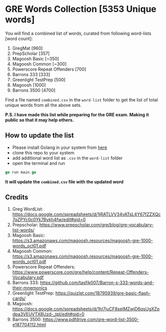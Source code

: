 # GRE Words Collection [5353 Unique words]

You will find a combined list of words, curated from following word-lists [word count]:

1. GregMat [960]
2. PrepScholar [357]
3. Magoosh Basic [~350]
4. Magoosh Common [~300]
5. Powerscore Repeat Offenders [700]
6. Barrons 333 [333]
7. Greenlight TestPrep [500]
8. Magoosh [1000]
9. Barrons 3500 [4700]

Find a file named `combined.csv` in the `word-list` folder to get the list of total unique words from all the above sets.

**P.S. I have made this list while preparing for the GRE exam. Making it public so that it may help others.**


## How to update the list 
- Please install Golang in your system from [here](https://go.dev/doc/install)
- clone this repo to your system
- add additional word list as `.csv` in the `word-list` folder
- open the terminal and run 

```go
go run main.go
```
**It will update the `combined.csv` file with the updated word**





## Credits
1. Greg WordList: https://docs.google.com/spreadsheets/d/1jRATLVV34vATsL4Y67fZZXQc7qZPYc0c0Yk7Bykh4fw/edit#gid=0
2. Prepscholar: https://www.prepscholar.com/gre/blog/gre-vocabulary-list-words/
3. Magoosh Basic: https://s3.amazonaws.com/magoosh.resources/magoosh-gre-1000-words_oct01.pdf
4. Magoosh Common: https://s3.amazonaws.com/magoosh.resources/magoosh-gre-1000-words_oct01.pdf
5. Powerscore Repeat Offenders: https://www.powerscore.com/gre/help/content/Repeat-Offenders-Vocabulary.pdf
6. Barrons 333: https://github.com/tasfik007/Barron-s-333-words-and-their-mnemonics
7. Greenlight TestPrep: https://quizlet.com/18795939/gre-basic-flash-cards/
8. Magoosh: https://docs.google.com/spreadsheets/d/1hI7juCF8seIMZwjD6qsUgXZpdpa3VEUVTX8Uzd-_tpI/edit#gid=0
9. Barrons 3500: https://www.pdfdrive.com/gre-word-list-3500-e187704112.html